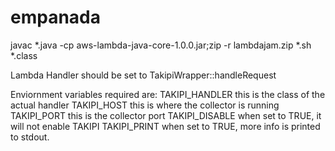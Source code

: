 # empanada


javac *.java -cp aws-lambda-java-core-1.0.0.jar;zip -r lambdajam.zip *.sh *.class



Lambda Handler should be set to TakipiWrapper::handleRequest

Enviornment variables required are:
TAKIPI_HANDLER this is the class of the actual handler
TAKIPI_HOST this is where the collector is running
TAKIPI_PORT this is the collector port
TAKIPI_DISABLE when set to TRUE, it will not enable TAKIPI
TAKIPI_PRINT when set to TRUE, more info is printed to stdout.

